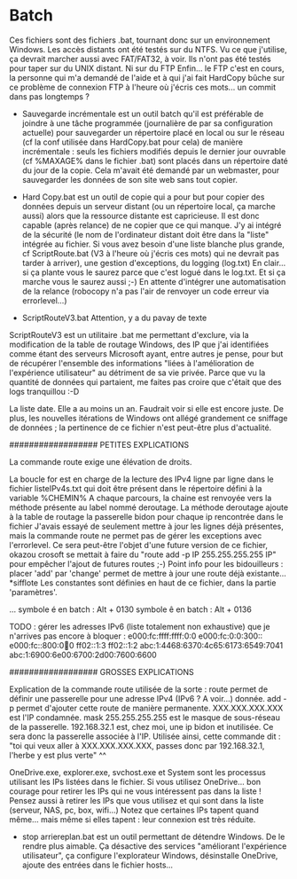 # Batch

Ces fichiers sont des fichiers .bat, tournant donc sur un environnement Windows.
Les accès distants ont été testés sur du NTFS. Vu ce que j'utilise, ça devrait marcher aussi avec FAT/FAT32, à voir.
Ils n'ont pas été testés pour taper sur du UNIX distant. Ni sur du FTP
Enfin... le FTP c'est en cours, la personne qui m'a demandé de l'aide et à qui j'ai fait HardCopy bûche sur ce problème de connexion FTP à l'heure où j'écris ces mots... un commit dans pas longtemps ?

- Sauvegarde incrémentale est un outil batch qu'il est préférable de joindre à une tâche programmée (journalière de par sa configuration actuelle) pour sauvegarder un répertoire placé en local ou sur le réseau (cf la conf utilisée dans HardCopy.bat pour cela) de manière incrémentale : seuls les fichiers modifiés depuis le dernier jour ouvrable (cf %MAXAGE% dans le fichier .bat) sont placés dans un répertoire daté du jour de la copie.
Cela m'avait été demandé par un webmaster, pour sauvegarder les données de son site web sans tout copier.

- Hard Copy.bat est un outil de copie qui a pour but pour copier des données depuis un serveur distant (ou un répertoire local, ça marche aussi) alors que la ressource distante est capricieuse.
Il est donc capable (après relance) de ne copier que ce qui manque.
J'y ai intégré de la sécurité (le nom de l'ordinateur distant doit être dans la "liste" intégrée au fichier. Si vous avez besoin d'une liste blanche plus grande, cf ScriptRoute.bat (V3 à l'heure où j'écris ces mots) qui ne devrait pas tarder à arriver), une gestion d'exceptions, du logging (log.txt)
En clair... si ça plante vous le saurez parce que c'est logué dans le log.txt. Et si ça marche vous le saurez aussi ;-)
En attente d'intégrer une automatisation de la relance (robocopy  n'a pas l'air de renvoyer un code erreur via errorlevel...)

- ScriptRouteV3.bat
Attention, y a du pavay de texte

ScriptRouteV3 est un utilitaire .bat me permettant d'exclure, via la modification de la table de routage Windows, des IP que j'ai identifiées comme étant des serveurs Microsoft ayant, entre autres je pense, pour but de récupérer l'ensemble des informations "liées à l'amélioration de l'expérience utilisateur" au détriment de sa vie privée. Parce que vu la quantité de données qui partaient, me faites pas croire que c'était que des logs tranquillou :-D

La liste date. Elle a au moins un an. Faudrait voir si elle est encore juste.
De plus, les nouvelles itérations de Windows ont allégé grandement ce sniffage de données ; la pertinence de ce fichier n'est peut-être plus d'actualité.

################## PETITES EXPLICATIONS

La commande route exige une élévation de droits.

La boucle for est en charge de la lecture des IPv4 ligne par
ligne dans le fichier listeIPv4s.txt qui doit être présent dans le répertoire défini à la variable %CHEMIN%
A chaque parcours, la chaine est renvoyée vers la méthode présente au label nommé deroutage.
La méthode deroutage ajoute à la table de routage la passerelle bidon pour chaque ip rencontrée dans le fichier
J'avais essayé de seulement mettre à jour les lignes déjà présentes, mais la commande route ne permet pas
de gérer les exceptions avec l'errorlevel. Ce sera peut-être l'objet d'une future version de ce fichier, okazou crosoft se mettait à faire du "route add -p IP 255.255.255.255 IP" pour empêcher l'ajout de futures routes ;-)
Point info pour les bidouilleurs : placer 'add' par 'change' permet de mettre à jour une route déjà existante... *sifflote
Les constantes sont définies en haut de ce fichier, dans la partie 'paramètres'.

... symbole é en batch : Alt + 0130
symbole ê en batch : Alt + 0136

TODO : gérer les adresses IPv6 (liste totalement
non exhaustive) que je n'arrives pas encore à bloquer :
e000:fc:ffff:ffff:0:0
e000:fc:0:0:300::
e000:fc::800:0💯0
ff02::1:3
ff02::1:2
abc:1:4468:6370:4c65:6173:6549:7041
abc:1:6900:6e00:6700:2d00:7600:6600

################## GROSSES EXPLICATIONS

Explication de la commande route utilisée de la sorte :
route permet de définir une passerelle pour une adresse
IPv4 (IPv6 ? A voir...) donnée.
add -p permet d'ajouter cette route de manière permanente.
XXX.XXX.XXX.XXX est l'IP condamnée.
mask 255.255.255.255 est le masque de sous-réseau de la passerelle.
192.168.32.1 est, chez moi, une ip bidon et inutilisée.
Ce sera donc la passerelle associée à l'IP.
Utilisée ainsi, cette commande dit : "toi qui veux aller à XXX.XXX.XXX.XXX, passes donc par 192.168.32.1, l'herbe y est plus verte" ^^

OneDrive.exe, explorer.exe, svchost.exe et System sont les processus utilisant les IPs listées dans le fichier. Si vous utilisez OneDrive... bon courage pour retirer les IPs qui ne vous intéressent pas dans la liste !
Pensez aussi à retirer les IPs que vous utilisez et qui sont dans la liste (serveur, NAS, pc, box, wifi...)
Notez que certaines IPs tapent quand même... mais même si elles tapent : leur connexion est très réduite.

- stop arriereplan.bat est un outil permettant de détendre Windows. De le rendre plus aimable.
Ça désactive des services "améliorant l'expérience utilisateur", ça configure l'explorateur Windows, désinstalle OneDrive, ajoute des entrées dans le fichier hosts...
